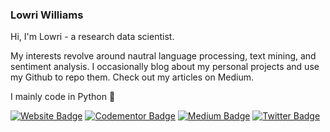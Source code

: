### Lowri Williams

Hi, I'm Lowri - a research data scientist. 

My interests revolve around nautral language processing, text mining, and sentiment analysis. I occasionally blog about my personal projects and use my Github to repo them. Check out my articles on Medium.

I mainly code in Python 🐍


[![Website Badge](https://img.shields.io/badge/My%20site-Lowri%20Williams-lightgrey)](https://lowriwilliams.github.io/)
[![Codementor Badge](https://img.shields.io/badge/Codementor-lowriawilliams-lightgrey)](https://www.codementor.io/@lowriawilliams)
[![Medium Badge](https://img.shields.io/badge/Medium-lowri.a.williams-lightgrey)](https://medium.com/@lowri-a-williams)
[![Twitter Badge](https://img.shields.io/twitter/follow/Lowri_Williams)](https://twitter.com/Lowri_Williams)
